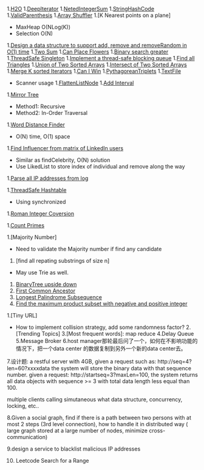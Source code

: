 1.[H2O]()
1.[DeepIterator]()
1.[NetedIntegerSum]()
1.[StringHashCode]()
1.[ValidParenthesis]()
1.[Array Shuffler]()
1.[K Nearest points on a plane]
  * MaxHeap O(NLog(K))
  * Selection O(N)

1.[Design a data structure to support add, remove and removeRandom in O(1) time]()
1.[Two Sum]()
1.[Can Place Flowers]()
1.[Binary search greater]()
1.[ThreadSafe Singleton]()
1.[Implement a thread-safe blocking queue]()
1.[Find all Triangles]()
1.[Union of Two Sorted Arrays]()
1.[Intersect of Two Sorted Arrays]()
1.[Merge K sorted Iterators]()
1.[Can I Win]()
1.[PythagoreanTriplets]()
1.[TextFile]()
  * Scanner usage
1.[FlattenListNode]()
1.[Add Interval]()


1.[Mirror Tree](http://blog.csdn.net/craiglin1992/article/details/44779133)
  * Method1: Recursive
  * Method2: In-Order Traversal

1.[Word Distance Finder](http://blog.csdn.net/craiglin1992/article/details/44824387)
  * O(N) time, O(1) space

1.[Find Influencer from matrix of LinkedIn users](http://blog.csdn.net/craiglin1992/article/details/44915527)
  * Similar as findCelebrity, O(N) solution
  * Use LikedList to store index of individual and remove along the way

1.[Parse all IP addresses from log](http://blog.csdn.net/craiglin1992/article/details/44898635)

1.[ThreadSafe Hashtable](http://blog.csdn.net/craiglin1992/article/details/44901913)
  * Using synchronized

1.[Roman Integer Coversion](https://github.com/rw2409/LeetCode/blob/master/algo/src/wr/leetcode/algo/integer_to_roman/Solution.java)

1.[Count Primes](https://leetcode.com/submissions/detail/54591494/)

1.[Majority Number]
  * Need to validate the Majority number if find any candidate

1. [find all repating substrings of size n]
  * May use Trie as well.

1. [BinaryTree upside down](https://leetcode.com/submissions/detail/54672826/)
1. [First Common Ancestor ]()
1. [Longest Palindrome Subsequence]()
1. [Find the maximum product subset with negative and positive integer]()

1.[Tiny URL]
  * How to implement collision strategy, add some randomness factor?
2.[Trending Topics]
3.[Most frequent words]: map reduce
4.Delay Queue
5.Message Broker
6.host manager那轮最后问了一个，如何在不影响功能的情况下，把一个data center
的数据复制到另外一个新的data center去。

7.设计题: a restful server with 4GB,
given a request such as: http://seq=4?len=60?xxxxdata
the system will store the binary data with that sequence number.
given a request: http://startseq=3?maxLen=100, the system returns all data objects with sequence >= 3 with total data length less equal than 100.

multiple clients calling simutaneous
what data structure, concurrency, locking, etc..

8.Given a social graph, find if there is a path between two persons with at
most 2 steps (3rd level connection), how to handle it in distributed way (
large graph stored at a large number of nodes, minimize cross-communication)

9.design a service to blacklist malicious IP addresses

10. Leetcode Search for a Range


